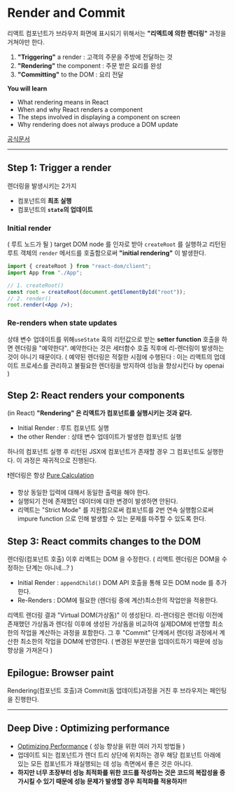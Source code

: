 # Render and Commit

리액트 컴포넌트가 브라우저 화면에 표시되기 위해서는 **"리엑트에 의한 렌더링"** 과정을 거쳐야만 한다.

1. **"Triggering"** a render : 고객의 주문을 주방에 전달하는 것
2. **"Rendering"** the component : 주문 받은 요리를 완성
3. **"Committing"** to the DOM : 요리 전달

**You will learn**

- What rendering means in React
- When and why React renders a component
- The steps involved in displaying a component on screen
- Why rendering does not always produce a DOM update

[공식문서](https://react.dev/learn/render-and-commit)

---

## Step 1: Trigger a render

렌더링을 발생시키는 2가지

- 컴포넌트의 **최초 실행**
- 컴포넌트의 **`state`의 업데이트**

### Initial render

( 루트 노드가 될 ) target DOM node 를 인자로 받아 `createRoot` 를 실행하고 리턴된 루트 객체의 `render` 메서드를 호출함으로써 **"initial rendering"** 이 발생한다.

```jsx
import { createRoot } from "react-dom/client";
import App from "./App";

// 1. createRoot()
const root = createRoot(document.getElementById("root"));
// 2. render()
root.render(<App />);
```

### Re-renders when state updates

상태 변수 업데이트를 위해`useState` 훅의 리턴값으로 받는 **setter function** 호출을 하면 렌더링을 "예약한다". 예약한다는 것은 세터함수 호출 직후에 리-렌더링이 발생하는 것이 아니기 때문이다. ( 예약된 렌더링은 적절한 시점에 수행된다 : 이는 리액트의 업데이트 프로세스를 관리하고 불필요한 렌더링을 방지하여 성능을 향상시킨다 by openai )

## Step 2: React renders your components

(in React) **"Rendering" 은 리액트가 컴포넌트를 실행시키는 것과 같다.**

- Initial Render : 루트 컴포넌트 실행
- the other Render : 상태 변수 업데이트가 발생한 컴포넌트 실행

하나의 컴포넌트 실행 후 리턴된 JSX에 컴포넌트가 존재할 경우 그 컴포넌트도 실행한다. 이 과정은 재귀적으로 진행된다.

❗️렌더링은 항상 [Pure Calculation](https://react.dev/learn/keeping-components-pure)

- 항상 동일한 입력에 대해서 동일한 출력을 해야 한다.
- 실행되기 전에 존재했던 데이터에 대한 변경이 발생하면 안된다.
- 리액트는 "Strict Mode" 를 지원함으로써 컴포넌트를 2번 연속 실행함으로써 impure function 으로 인해 발생할 수 있는 문제를 마주할 수 있도록 한다.

## Step 3: React commits changes to the DOM

렌더링(컴포넌트 호출) 이후 리액트는 DOM 을 수정한다. ( 리액트 렌더링은 DOM을 수정하는 단계는 아니네...? )

- Initial Render : `appendChild()` DOM API 호출을 통해 모든 DOM node 를 추가한다.
- Re-Renders : DOM에 필요한 (렌더링 중에 계산)최소한의 작업만을 적용한다.

리액트 렌더링 결과 "Virtual DOM(가상돔)" 이 생성된다. 리-렌더링은 렌더링 이전에 존재했던 가상돔과 렌더링 이후에 생성된 가상돔을 비교하여 실제DOM에 반영할 최소한의 작업을 계산하는 과정을 포함한다. 그 후 "Commit" 단계에서 렌더링 과정에서 계산한 최소한의 작업을 DOM에 반영한다. ( 변경된 부분만을 업데이트하기 때문에 성능 향상을 가져온다 )

## Epilogue: Browser paint

Rendering(컴포넌트 호출)과 Commit(돔 업데이트)과정을 거친 후 브라우저는 페인팅을 진행한다.

---

## Deep Dive : Optimizing performance

- [Optimizing Performance](https://legacy.reactjs.org/docs/optimizing-performance.html) ( 성능 향상을 위한 여러 가지 방법들 )
- 업데이트 되는 컴포넌트가 렌더 트리 상단에 위치하는 경우 해당 컴포넌트 아래에 있는 모든 컴포넌트가 재실행되는 데 성능 측면에서 좋은 것은 아니다.
- **하지만 너무 초장부터 성능 최적화를 위한 코드를 작성하는 것은 코드의 복잡성을 증가시킬 수 있기 때문에 성능 문제가 발생할 경우 최적화를 적용하자!!**
